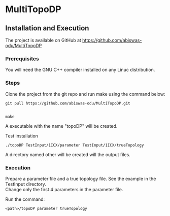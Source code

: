 # MultiTopoDP

## Installation and Execution 

The project is available on GitHub at https://github.com/abiswas-odu/MultiTopoDP

### Prerequisites 

You will need the GNU C++ compiler installed on any Linuc distribution.
 
### Steps

Clone the project from the git repo and run make using the command below:


	git pull https://github.com/abiswas-odu/MultiTopoDP.git
	
	
	make
	
	
A executable with the name "topoDP" will be created.


Test installation

 
	./topoDP TestInput/1ICX/parameter TestInput/1ICX/trueTopology
	
	
A directory named other will be created will the output files.

### Execution

Prepare a parameter file and a true topology file. See the example in the TestInput directory.  
Change only the first 4 parameters in the parameter file. 



Run the command:


	<path>/topoDP parameter trueTopology
	
	

